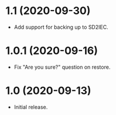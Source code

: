 # 1.1 (2020-09-30)

- Add support for backing up to SD2IEC.

# 1.0.1 (2020-09-16)

- Fix "Are you sure?" question on restore.

# 1.0 (2020-09-13)

- Initial release.
